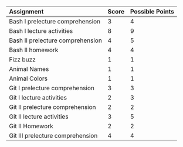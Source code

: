 |Assignment|Score|Possible Points|
|:-|:-|:-|
|Bash I prelecture comprehension|3|4|
|Bash I lecture activities|8|9|
|Bash II prelecture comprehension|4|5|
|Bash II homework|4|4|
|Fizz buzz| 1|1|
|Animal Names| 1|1|
|Animal Colors| 1|1|
|Git I prelecture comprehension|3|3|
|Git I lecture activities|2|3|
|Git II prelecture comprehension|2|2|
|Git II lecture activities|3|5|
|Git II Homework|2|2|
|Git III prelecture comprehension|4|4|
